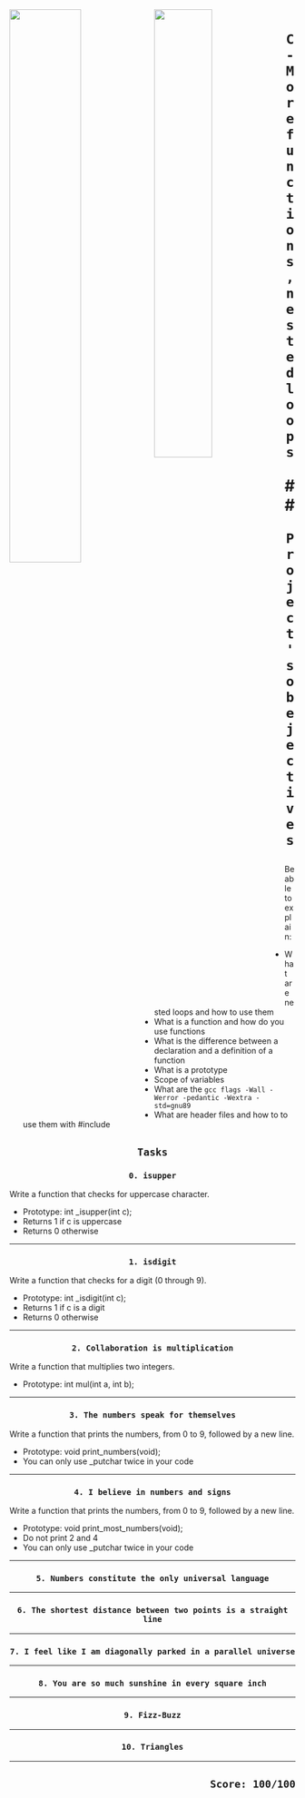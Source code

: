 <img align=left width="50%" src="https://cdn.educba.com/academy/wp-content/uploads/2020/02/nested-loop-in-c.jpg.webp" />
<img align=left width="45%" src="https://encrypted-tbn0.gstatic.com/images?q=tbn:ANd9GcTNF0wjGcN9ql4wB5bk8HGHENLtORgmK1YA4Q&usqp=CAU" />

# <p align=center>`C - More functions, nested loops`</p>## <p align=center> `Project's obejectives` </p>
Be able to explain:
- What are nested loops and how to use them
- What is a function and how do you use functions
- What is the difference between a declaration and a definition of a function
- What is a prototype
- Scope of variables
- What are the `gcc flags -Wall -Werror -pedantic -Wextra -std=gnu89`
- What are header files and how to to use them with #include

## <p align=center>`Tasks`</p>

### <p align=center>`0. isupper`</p>
Write a function that checks for uppercase character.

- Prototype: int _isupper(int c);
- Returns 1 if c is uppercase
- Returns 0 otherwise
----------------------------------------
### <p align=center>`1. isdigit`</p>
Write a function that checks for a digit (0 through 9).

- Prototype: int _isdigit(int c);
- Returns 1 if c is a digit
- Returns 0 otherwise
----------------------------------------
### <p align=center>`2. Collaboration is multiplication`</p>
Write a function that multiplies two integers.

- Prototype: int mul(int a, int b);
----------------------------------------
### <p align=center>`3. The numbers speak for themselves`</p>
Write a function that prints the numbers, from 0 to 9, followed by a new line.

- Prototype: void print_numbers(void);
- You can only use _putchar twice in your code
----------------------------------------
### <p align=center>`4. I believe in numbers and signs`</p>
Write a function that prints the numbers, from 0 to 9, followed by a new line.

- Prototype: void print_most_numbers(void);
- Do not print 2 and 4
- You can only use _putchar twice in your code
----------------------------------------
### <p align=center>`5. Numbers constitute the only universal language`</p>
----------------------------------------
### <p align=center>`6. The shortest distance between two points is a straight line`</p>
----------------------------------------
### <p align=center>`7. I feel like I am diagonally parked in a parallel universe`</p>
----------------------------------------
### <p align=center>`8. You are so much sunshine in every square inch`</p>
----------------------------------------
### <p align=center>`9. Fizz-Buzz`</p>
----------------------------------------
### <p align=center>`10. Triangles`</p>
----------------------------------------
## <p align=right>`Score: 100/100`</p>
